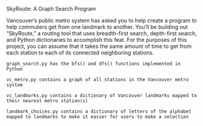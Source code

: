 SkyRoute: A Graph Search Program

Vancouver’s public metro system has asked you to help create a program to help commuters get from one landmark to another. You’ll be building out “SkyRoute,” a routing tool that uses breadth-first search, depth-first search, and Python dictionaries to accomplish this feat. For the purposes of this project, you can assume that it takes the same amount of time to get from each station to each of its connected neighboring stations.



    graph_search.py has the bfs() and dfs() functions implemented in Python

    vc_metro.py contains a graph of all stations in the Vancouver metro system

    vc_landmarks.py contains a dictionary of Vancouver landmarks mapped to their nearest metro station(s)

    landmark_choices.py contains a dictionary of letters of the alphabet mapped to landmarks to make it easier for users to make a selection

